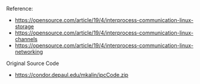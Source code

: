 Reference: 
* https://opensource.com/article/19/4/interprocess-communication-linux-storage
* https://opensource.com/article/19/4/interprocess-communication-linux-channels
* https://opensource.com/article/19/4/interprocess-communication-linux-networking

Original Source Code
* https://condor.depaul.edu/mkalin/ipcCode.zip

